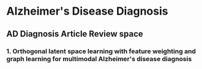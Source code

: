 # Alzheimer's Disease Diagnosis 

## AD Diagnosis Article Review space 

### 1. Orthogonal latent space learning with feature weighting and graph learning for  multimodal Alzheimer's disease diagnosis 
